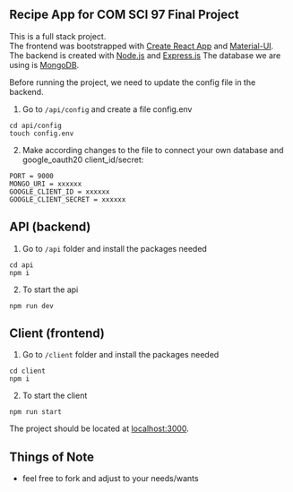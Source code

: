 ## Recipe App for COM SCI 97 Final Project

This is a full stack project.  
The frontend was bootstrapped with [Create React App](https://github.com/facebookincubator/create-react-app) and [Material-UI](https://github.com/mui-org/material-ui).  
The backend is created with [Node.js](https://github.com/nodejs/node) and [Express.js](https://github.com/expressjs/express)
The database we are using is [MongoDB](https://github.com/mongodb/mongo).  
  
Before running the project, we need to update the config file in the backend.  
1. Go to `/api/config` and create a file config.env
```
cd api/config   
touch config.env   
```
2. Make according changes to the file to connect your own database and google_oauth20 client_id/secret:  
```
PORT = 9000   
MONGO_URI = xxxxxx   
GOOGLE_CLIENT_ID = xxxxxx   
GOOGLE_CLIENT_SECRET = xxxxxx   
```

## API (backend)
1. Go to `/api` folder and install the packages needed   
```
cd api  
npm i   
```
2. To start the api
```
npm run dev  
```

## Client (frontend)
1. Go to `/client` folder and install the packages needed   
```
cd client  
npm i   
```
2. To start the client
```
npm run start  
```

The project should be located at [localhost:3000](http://localhost:3000/).

## Things of Note

- feel free to fork and adjust to your needs/wants

